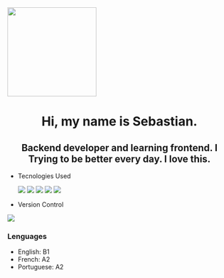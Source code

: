 <div id="header" aling="center">
  <img src="https://media.giphy.com/media/WmkEhAIyWfpm1vdVcg/giphy.gif" width="200"/>
  <h1 align="center"> Hi, my name is Sebastian.</h1>
  <h2 align="center"> Backend developer and learning frontend. I Trying to be better every day. I love this.</h2>
</div>

- Tecnologies Used
  
  <img src="https://www.vectorlogo.zone/logos/nodejs/nodejs-icon.svg"/> <img src="https://www.vectorlogo.zone/logos/typescriptlang/typescriptlang-icon.svg"/>
  <img src="https://www.vectorlogo.zone/logos/reactjs/reactjs-icon.svg"/> <img src="https://www.vectorlogo.zone/logos/w3_html5/w3_html5-icon.svg"/>
  <img src="https://www.vectorlogo.zone/logos/w3_css/w3_css-icon.svg"/>  
 
 - Version Control
<img src="https://www.vectorlogo.zone/logos/git-scm/git-scm-ar21.svg"/>

### Lenguages

- English: B1
- French: A2
- Portuguese: A2
